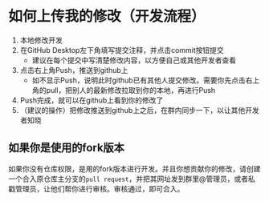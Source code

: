 # 如何上传我的修改（开发流程）
1. 本地修改开发
2. 在GitHub Desktop左下角填写提交注释，并点击commit按钮提交
    - 建议在每个提交中写清楚修改内容，以方便自己或其他开发者查看
3. 点击右上角Push，推送到github上
    - 如不显示Push，说明此时github已有其他人提交修改。需要你先点击右上角的pull，把别人的最新修改拉取到你的本地，再进行Push
4. Push完成，就可以在github上看到你的修改了
5. （建议的操作）把修改推送到github上之后，在群内同步一下，以让其他开发者知晓

## 如果你是使用的fork版本
如果你没有仓库权限，是用的fork版本进行开发。并且你想贡献你的修改，请创建一个合入原仓库主分支的`pull request`，并把其网址发到群里@管理员，或者私戳管理员，让他们帮你进行审核。审核通过，即可合入。
